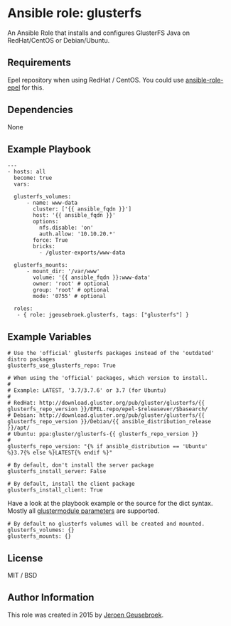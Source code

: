 # Ansible role: glusterfs

An Ansible Role that installs and configures GlusterFS Java on RedHat/CentOS or Debian/Ubuntu.

## Requirements

Epel repository when using RedHat / CentOS. You could use [ansible-role-epel](https://galaxy.ansible.com/detail#/role/6522) for this.

## Dependencies

None

## Example Playbook

    ---
    - hosts: all
      become: true
      vars:

      glusterfs_volumes:
          - name: www-data
            cluster: ['{{ ansible_fqdn }}']
            host: '{{ ansible_fqdn }}'
            options:
              nfs.disable: 'on'
              auth.allow: '10.10.20.*'
            force: True
            bricks:
              - /gluster-exports/www-data

      glusterfs_mounts:
          - mount_dir: '/var/www'
            volume: '{{ ansible_fqdn }}:www-data'
            owner: 'root' # optional
            group: 'root' # optional
            mode: '0755' # optional

      roles:
       - { role: jgeusebroek.glusterfs, tags: ["glusterfs"] }

## Example Variables

    # Use the 'official' glusterfs packages instead of the 'outdated' distro packages
    glusterfs_use_glusterfs_repo: True

    # When using the 'official' packages, which version to install.
    #
    # Example: LATEST, '3.7/3.7.6' or 3.7 (for Ubuntu)
    #
    # RedHat: http://download.gluster.org/pub/gluster/glusterfs/{{ glusterfs_repo_version }}/EPEL.repo/epel-$releasever/$basearch/
    # Debian: http://download.gluster.org/pub/gluster/glusterfs/{{ glusterfs_repo_version }}/Debian/{{ ansible_distribution_release }}/apt/
    # Ubuntu: ppa:gluster/glusterfs-{{ glusterfs_repo_version }}
    #
    glusterfs_repo_version: "{% if ansible_distribution == 'Ubuntu' %}3.7{% else %}LATEST{% endif %}"

    # By default, don't install the server package
    glusterfs_install_server: False

    # By default, install the client package
    glusterfs_install_client: True

Have a look at the playbook example or the source for the dict syntax. Mostly all [glustermodule parameters](http://docs.ansible.com/ansible/gluster_volume_module.html) are supported.

	# By default no glusterfs volumes will be created and mounted.
	glusterfs_volumes: {}
	glusterfs_mounts: {}

## License

MIT / BSD

## Author Information

This role was created in 2015 by [Jeroen Geusebroek](http://jeroengeusebroek.nl/).